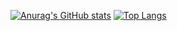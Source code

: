 [![Anurag's GitHub stats](https://github-readme-stats.vercel.app/api?username=ChanIok&show_icons=true)](https://github.com/anuraghazra/github-readme-stats)
[![Top Langs](https://github-readme-stats.vercel.app/api/top-langs/?username=ChanIok)](https://github.com/anuraghazra/github-readme-stats)
